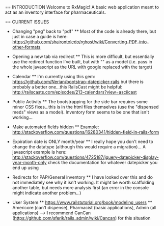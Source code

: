 == INTRODUCTION
Welcome to RxMagic! A basic web application meant to act as an inventory interface for pharmaceuticals.

== CURRENT ISSUES
* Changing "png" back to "pdf"
** Most of the code is already there, but just in case a guide is here: https://github.com/shairontoledo/rghost/wiki/Converting-PDF-into-other-formats

* Opening a new tab via redirect
** This is more difficult, but essentially use the redirect function I've built, but with "<meta http-equiv="refresh" content="5; URL=javascript:window.open('http://google.com','_parent');">" as a model (i.e. pass in the whole javascript as the URL with google replaced with the target)

* Calendar
** I'm currently using this gem: https://github.com/Nerian/bootstrap-datepicker-rails but there is probably a better one...this RailsCast might be helpful: http://railscasts.com/episodes/213-calendars?view=asciicast

* Public Activity
** The bootstrapping for the side bar requires some minor CSS fixes...this is in the html files themselves (use the "dispensed meds" views as a model). Inventory form seems to be one that isn't working...

* Make automated fields hidden
** Example: http://stackoverflow.com/questions/16280341/hidden-field-in-rails-form

* Expiration date is ONLY month/year
** I really hope you don't need to change the datatype (although this would require a migration)... A javascript example is here: http://stackoverflow.com/questions/4725187/jquery-datepicker-display-year-month-only check the documentation for whatever datepicker you end up using

* Redirects for PAP/General inventory
** I have looked over this and do not immediately see why it isn't working. It might be worth scaffolding another table, but needs more analysis first (an error in the console might indicate another problem...)

* User System
** https://www.railstutorial.org/book/modeling_users
** Americore (can't dispense), Pharmacist (basic applications), Admin (all applications) --> I recommend CanCan (https://github.com/sferik/rails_admin/wiki/Cancan) for this situation